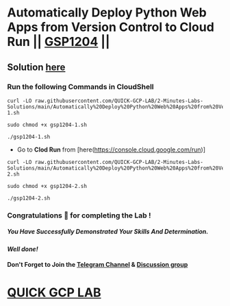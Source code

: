 # Automatically Deploy Python Web Apps from Version Control to Cloud Run || [GSP1204](https://www.cloudskillsboost.google/focuses/80415?parent=catalog) ||

## Solution [here]()

### Run the following Commands in CloudShell

```
curl -LO raw.githubusercontent.com/QUICK-GCP-LAB/2-Minutes-Labs-Solutions/main/Automatically%20Deploy%20Python%20Web%20Apps%20from%20Version%20Control%20to%20Cloud%20Run/gsp1204-1.sh

sudo chmod +x gsp1204-1.sh

./gsp1204-1.sh
```

* Go to **Clod Run** from [here(https://console.cloud.google.com/run)]

```
curl -LO raw.githubusercontent.com/QUICK-GCP-LAB/2-Minutes-Labs-Solutions/main/Automatically%20Deploy%20Python%20Web%20Apps%20from%20Version%20Control%20to%20Cloud%20Run/gsp1204-2.sh

sudo chmod +x gsp1204-2.sh

./gsp1204-2.sh
```

### Congratulations 🎉 for completing the Lab !

##### *You Have Successfully Demonstrated Your Skills And Determination.*

#### *Well done!*

#### Don't Forget to Join the [Telegram Channel](https://t.me/quickgcplab) & [Discussion group](https://t.me/quickgcplabchats)

# [QUICK GCP LAB](https://www.youtube.com/@quickgcplab)